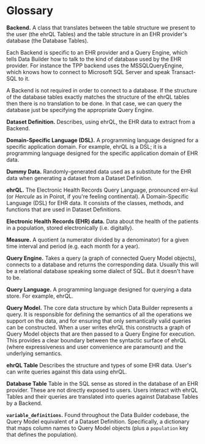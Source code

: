 # Glossary

**Backend.**
A class that translates between the table structure we present to the user (the ehrQL Tables) and the table structure in an EHR provider's database (the Database Tables).

Each Backend is specific to an EHR provider and a Query Engine, which tells Data Builder how to talk to the kind of database used by the EHR provider. For instance the TPP backend uses the MSSQLQueryEngine, which knows how to connect to Microsoft SQL Server and speak Transact-SQL to it.

A Backend is not required in order to connect to a database. If the structure of the database tables exactly matches the structure of the ehrQL tables then there is no translation to be done. In that case, we can query the database just be specifying the appropriate Query Engine.

**Dataset Definition.**
Describes, using ehrQL, the EHR data to extract from a Backend.

**Domain-Specific Language (DSL).**
A programming language designed for a specific application domain.
For example, ehrQL is a DSL;
it is a programming language designed for the specific application domain of EHR data.

**Dummy Data.**
Randomly-generated data used as a substitute for the EHR data when generating a dataset from a Dataset Definition.

**ehrQL.**
The Electronic Health Records Query Language, pronounced  err-kul (or *Hercule* as in Poirot, if you're feeling continental).
A Domain-Specific Language (DSL) for EHR data.
It consists of the classes, methods, and functions that are used in Dataset Definitions.

**Electronic Health Records (EHR) data.**
Data about the health of the patients in a population, stored electronically (i.e. digitally).

**Measure.**
A quotient (a numerator divided by a denominator) for a given time interval and period (e.g. each month for a year).

**Query Engine.**
Takes a query (a graph of connected Query Model objects), connects to a database and returns the corresponding data. Usually this will be a relational database speaking some dialect of SQL. But it doesn't have to be.

**Query Language.**
A programming language designed for querying a data store.
For example, ehrQL.

**Query Model.**
The core data structure by which Data Builder represents a query. It is responsible for defining the semantics of all the operations we support on the data, and for ensuring that only semantically valid queries can be constructed. When a user writes ehrQL this constructs a graph of Query Model objects that are then passed to a Query Engine for execution. This provides a clear boundary between the syntactic surface of ehrQL (where expressiveness and user convenience are paramount) and the underlying semantics.

**ehrQL Table**
Describes the structure and types of some EHR data. User's can write queries against this data using ehrQL.

**Database Table**
Table in the SQL sense as stored in the database of an EHR provider. These are not directly exposed to users. Users interact with ehrQL Tables and their queries are translated into queries against Database Tables by a Backend.

**`variable_definitions`.**
Found throughout the Data Builder codebase, the Query Model equivalent of a Dataset Definition. Specifically, a dictionary that maps column names to Query Model objects (plus a `population` key that defines the population).
